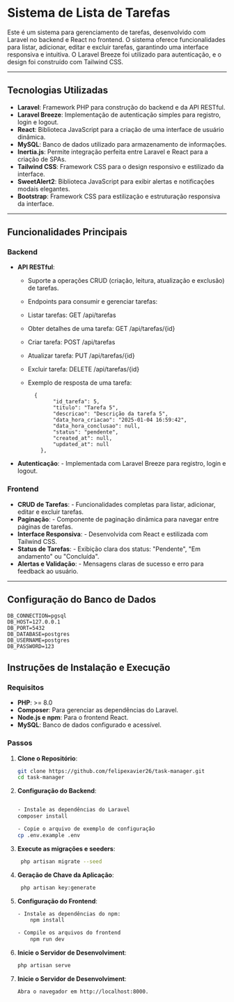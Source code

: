 # Sistema de Lista de Tarefas

Este é um sistema para gerenciamento de tarefas, desenvolvido com Laravel no backend e React no frontend. O sistema oferece funcionalidades para listar, adicionar, editar e excluir tarefas, garantindo uma interface responsiva e intuitiva. O Laravel Breeze foi utilizado para autenticação, e o design foi construído com Tailwind CSS.

---

## Tecnologias Utilizadas

- **Laravel**: Framework PHP para construção do backend e da API RESTful.
- **Laravel Breeze**: Implementação de autenticação simples para registro, login e logout.
- **React**: Biblioteca JavaScript para a criação de uma interface de usuário dinâmica.
- **MySQL**: Banco de dados utilizado para armazenamento de informações.
- **Inertia.js**: Permite integração perfeita entre Laravel e React para a criação de SPAs.
- **Tailwind CSS**: Framework CSS para o design responsivo e estilizado da interface.
- **SweetAlert2**: Biblioteca JavaScript para exibir alertas e notificações modais elegantes.
- **Bootstrap**: Framework CSS para estilização e estruturação responsiva da interface.

---

## Funcionalidades Principais

### Backend
- **API RESTful**:
  - Suporte a operações CRUD (criação, leitura, atualização e exclusão) de tarefas.
  - Endpoints para consumir e gerenciar tarefas:

  - Listar tarefas: GET /api/tarefas
  - Obter detalhes de uma tarefa: GET /api/tarefas/{id}
  - Criar tarefa: POST /api/tarefas
  - Atualizar tarefa: PUT /api/tarefas/{id}
  - Excluir tarefa: DELETE /api/tarefas/{id}
  - Exemplo de resposta de uma tarefa:
  
          {
                "id_tarefa": 5,
                "titulo": "Tarefa 5",
                "descricao": "Descrição da tarefa 5",
                "data_hora_criacao": "2025-01-04 16:59:42",
                "data_hora_conclusao": null,
                "status": "pendente",
                "created_at": null,
                "updated_at": null
            },
- **Autenticação**:  - Implementada com Laravel Breeze para registro, login e logout.

### Frontend
- **CRUD de Tarefas**:  - Funcionalidades completas para listar, adicionar, editar e excluir tarefas.
- **Paginação**:  - Componente de paginação dinâmica para navegar entre páginas de tarefas.
- **Interface Responsiva**:  - Desenvolvida com React e estilizada com Tailwind CSS.
- **Status de Tarefas**:  - Exibição clara dos status: "Pendente", "Em andamento" ou "Concluída".
- **Alertas e Validação**:  - Mensagens claras de sucesso e erro para feedback ao usuário.

---


## Configuração do Banco de Dados
    
    DB_CONNECTION=pgsql
    DB_HOST=127.0.0.1
    DB_PORT=5432
    DB_DATABASE=postgres
    DB_USERNAME=postgres
    DB_PASSWORD=123

## Instruções de Instalação e Execução

### Requisitos
- **PHP**: >= 8.0
- **Composer**: Para gerenciar as dependências do Laravel.
- **Node.js e npm**: Para o frontend React.
- **MySQL**: Banco de dados configurado e acessível.

### Passos
1. **Clone o Repositório**:
   ```bash
   git clone https://github.com/felipexavier26/task-manager.git
   cd task-manager

2. **Configuração do Backend**:
   ```bash

   - Instale as dependências do Laravel
   composer install

   - Copie o arquivo de exemplo de configuração
   cp .env.example .env


3. **Execute as migrações e seeders**:
   ```bash
    php artisan migrate --seed

4. **Geração de Chave da Aplicação**:
   ```bash
    php artisan key:generate


5. **Configuração do Frontend**:
    ```bash
    - Instale as dependências do npm:
        npm install
    
    - Compile os arquivos do frontend
        npm run dev


6. **Inicie o Servidor de Desenvolviment**:
    ```bash
    php artisan serve

7. **Inicie o Servidor de Desenvolviment**:
    ```bash
    Abra o navegador em http://localhost:8000.
